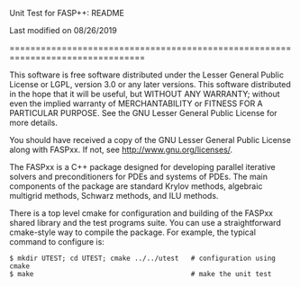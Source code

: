 Unit Test for FASP++: README

Last modified on 08/26/2019

================================================================================

This software is free software distributed under the Lesser General Public
License or LGPL, version 3.0 or any later versions. This software distributed
in the hope that it will be useful, but WITHOUT ANY WARRANTY; without even
the implied warranty of MERCHANTABILITY or FITNESS FOR A PARTICULAR PURPOSE.
See the GNU Lesser General Public License for more details.

You should have received a copy of the GNU Lesser General Public License
along with FASPxx. If not, see <http://www.gnu.org/licenses/>.

The FASPxx is a C++ package designed for developing parallel iterative solvers
and preconditioners for PDEs and systems of PDEs. The main components of the
package are standard Krylov methods, algebraic multigrid methods, Schwarz
methods, and ILU methods.

There is a top level cmake for configuration and building of the FASPxx shared
library and the test programs suite. You can use a straightforward cmake-style
way to compile the package. For example, the typical command to configure is:

    $ mkdir UTEST; cd UTEST; cmake ../../utest   # configuration using cmake
    $ make                                       # make the unit test
